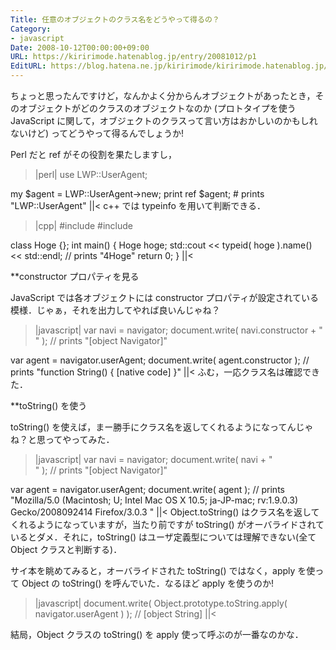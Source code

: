 ```yaml
---
Title: 任意のオブジェクトのクラス名をどうやって得るの？
Category:
- javascript
Date: 2008-10-12T00:00:00+09:00
URL: https://kiririmode.hatenablog.jp/entry/20081012/p1
EditURL: https://blog.hatena.ne.jp/kiririmode/kiririmode.hatenablog.jp/atom/entry/8454420450078214033
---
```



ちょっと思ったんですけど，なんかよく分からんオブジェクトがあったとき，そのオブジェクトがどのクラスのオブジェクトなのか (プロトタイプを使う JavaScript に関して，オブジェクトのクラスって言い方はおかしいのかもしれないけど) ってどうやって得るんでしょうか!

Perl だと ref がその役割を果たしますし，
>|perl|
use LWP::UserAgent;

my $agent = LWP::UserAgent->new;
print ref $agent;  # prints "LWP::UserAgent"
||<
c++ では typeinfo を用いて判断できる．
>|cpp|
#include <iostream>
#include <typeinfo>

class Hoge {};
int main() {
    Hoge hoge;
    std::cout << typeid( hoge ).name() << std::endl; // prints "4Hoge"
    return 0;
}
||<

**constructor プロパティを見る

JavaScript では各オブジェクトには constructor プロパティが設定されている模様．じゃぁ，それを出力してやれば良いんじゃね？
>|javascript|
var navi = navigator;
document.write( navi.constructor + "<br>" ); // prints "[object Navigator]"

var agent = navigator.userAgent;
document.write( agent.constructor ); // prints "function String() { [native code] }"
||<
ふむ，一応クラス名は確認できた．

**toString() を使う

toString() を使えば，まー勝手にクラス名を返してくれるようになってんじゃね？と思ってやってみた．
>|javascript|
var navi = navigator;
document.write( navi + "<br>" ); // prints "[object Navigator]"

var agent = navigator.userAgent;
document.write( agent ); // prints "Mozilla/5.0 (Macintosh; U; Intel Mac OS X 10.5; ja-JP-mac; rv:1.9.0.3) Gecko/2008092414 Firefox/3.0.3 "
||<
Object.toString() はクラス名を返してくれるようになっていますが，当たり前ですが toString() がオーバライドされているとダメ．それに，toString() はユーザ定義型については理解できない(全て Object クラスと判断する)．

サイ本を眺めてみると，オーバライドされた toString() ではなく，apply を使って Object の toString() を呼んでいた．なるほど apply を使うのか!
>|javascript|
document.write( Object.prototype.toString.apply( navigator.userAgent ) ); // [object String]
||<

結局，Object クラスの toString() を apply 使って呼ぶのが一番なのかな．
